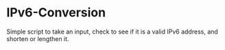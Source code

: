 # IPv6-Conversion
Simple script to take an input, check to see if it is a valid IPv6 address, and shorten or lengthen it.
